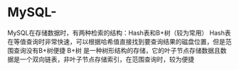 # MySQL-
MySQL在存储数据时，有两种检索的结构：Hash表和B+树（较为常用）
Hash表在等值查询时非常快速，可以根据哈希值直接找到要查询结果的磁盘位置，但是范围查询没有B+树便捷
B+树 是一种树形结构的存储，它的叶子节点存储数据且数据是一个双向链表，非叶子节点存储索引，在范围查询时，较为便捷
